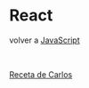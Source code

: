 # React 

volver a [JavaScript](./javascript-intro.md)

<br>

[Receta de Carlos](./javascript-react-receta-carlos.md)

